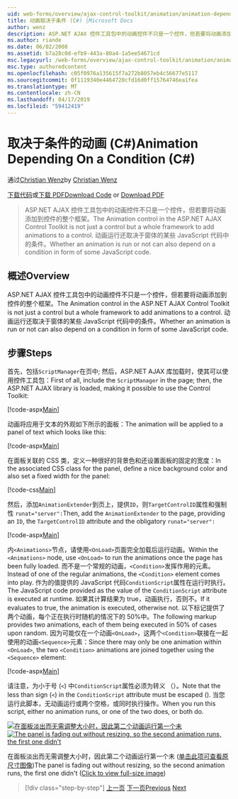 ```yaml
---
uid: web-forms/overview/ajax-control-toolkit/animation/animation-depending-on-a-condition-cs
title: 动画取决于条件 (C#) |Microsoft Docs
author: wenz
description: ASP.NET AJAX 控件工具包中的动画控件不只是一个控件，但若要将动画添加到控件的整个框架。 无论动画是...
ms.author: riande
ms.date: 06/02/2008
ms.assetid: b7a28c0d-efb9-443a-80a4-1a5ee54671cd
msc.legacyurl: /web-forms/overview/ajax-control-toolkit/animation/animation-depending-on-a-condition-cs
msc.type: authoredcontent
ms.openlocfilehash: c05f0976a135615f7a272b8057eb4c56677e5117
ms.sourcegitcommit: 0f1119340e4464720cfd16d0ff15764746ea1fea
ms.translationtype: MT
ms.contentlocale: zh-CN
ms.lasthandoff: 04/17/2019
ms.locfileid: "59412419"
---
```

# <a name="animation-depending-on-a-condition-c"></a><span data-ttu-id="c9d18-104">取决于条件的动画 (C#)</span><span class="sxs-lookup"><span data-stu-id="c9d18-104">Animation Depending On a Condition (C#)</span></span>

<span data-ttu-id="c9d18-105">通过[Christian Wenz](https://github.com/wenz)</span><span class="sxs-lookup"><span data-stu-id="c9d18-105">by [Christian Wenz](https://github.com/wenz)</span></span>

<span data-ttu-id="c9d18-106">[下载代码](http://download.microsoft.com/download/f/9/a/f9a26acd-8df4-4484-8a18-199e4598f411/Animation4.cs.zip)或[下载 PDF](http://download.microsoft.com/download/6/7/1/6718d452-ff89-4d3f-a90e-c74ec2d636a3/animation4CS.pdf)</span><span class="sxs-lookup"><span data-stu-id="c9d18-106">[Download Code](http://download.microsoft.com/download/f/9/a/f9a26acd-8df4-4484-8a18-199e4598f411/Animation4.cs.zip) or [Download PDF](http://download.microsoft.com/download/6/7/1/6718d452-ff89-4d3f-a90e-c74ec2d636a3/animation4CS.pdf)</span></span>

> <span data-ttu-id="c9d18-107">ASP.NET AJAX 控件工具包中的动画控件不只是一个控件，但若要将动画添加到控件的整个框架。</span><span class="sxs-lookup"><span data-stu-id="c9d18-107">The Animation control in the ASP.NET AJAX Control Toolkit is not just a control but a whole framework to add animations to a control.</span></span> <span data-ttu-id="c9d18-108">动画运行还取决于窗体的某些 JavaScript 代码中的条件。</span><span class="sxs-lookup"><span data-stu-id="c9d18-108">Whether an animation is run or not can also depend on a condition in form of some JavaScript code.</span></span>


## <a name="overview"></a><span data-ttu-id="c9d18-109">概述</span><span class="sxs-lookup"><span data-stu-id="c9d18-109">Overview</span></span>

<span data-ttu-id="c9d18-110">ASP.NET AJAX 控件工具包中的动画控件不只是一个控件，但若要将动画添加到控件的整个框架。</span><span class="sxs-lookup"><span data-stu-id="c9d18-110">The Animation control in the ASP.NET AJAX Control Toolkit is not just a control but a whole framework to add animations to a control.</span></span> <span data-ttu-id="c9d18-111">动画运行还取决于窗体的某些 JavaScript 代码中的条件。</span><span class="sxs-lookup"><span data-stu-id="c9d18-111">Whether an animation is run or not can also depend on a condition in form of some JavaScript code.</span></span>

## <a name="steps"></a><span data-ttu-id="c9d18-112">步骤</span><span class="sxs-lookup"><span data-stu-id="c9d18-112">Steps</span></span>

<span data-ttu-id="c9d18-113">首先，包括`ScriptManager`在页中; 然后，ASP.NET AJAX 库加载时，使其可以使用控件工具包：</span><span class="sxs-lookup"><span data-stu-id="c9d18-113">First of all, include the `ScriptManager` in the page; then, the ASP.NET AJAX library is loaded, making it possible to use the Control Toolkit:</span></span>

[!code-aspx[Main](animation-depending-on-a-condition-cs/samples/sample1.aspx)]

<span data-ttu-id="c9d18-114">动画将应用于文本的外观如下所示的面板：</span><span class="sxs-lookup"><span data-stu-id="c9d18-114">The animation will be applied to a panel of text which looks like this:</span></span>

[!code-aspx[Main](animation-depending-on-a-condition-cs/samples/sample2.aspx)]

<span data-ttu-id="c9d18-115">在面板关联的 CSS 类，定义一种很好的背景色和还设置面板的固定的宽度：</span><span class="sxs-lookup"><span data-stu-id="c9d18-115">In the associated CSS class for the panel, define a nice background color and also set a fixed width for the panel:</span></span>

[!code-css[Main](animation-depending-on-a-condition-cs/samples/sample3.css)]

<span data-ttu-id="c9d18-116">然后，添加`AnimationExtender`到页上，提供`ID`，则`TargetControlID`属性和强制性 `runat="server":`</span><span class="sxs-lookup"><span data-stu-id="c9d18-116">Then, add the `AnimationExtender` to the page, providing an `ID`, the `TargetControlID` attribute and the obligatory `runat="server":`</span></span>

[!code-aspx[Main](animation-depending-on-a-condition-cs/samples/sample4.aspx)]

<span data-ttu-id="c9d18-117">内`<Animations>`节点，请使用`<OnLoad>`页面完全加载后运行动画。</span><span class="sxs-lookup"><span data-stu-id="c9d18-117">Within the `<Animations>` node, use `<OnLoad>` to run the animations once the page has been fully loaded.</span></span> <span data-ttu-id="c9d18-118">而不是一个常规的动画，`<Condition>`发挥作用的元素。</span><span class="sxs-lookup"><span data-stu-id="c9d18-118">Instead of one of the regular animations, the `<Condition>` element comes into play.</span></span> <span data-ttu-id="c9d18-119">作为的值提供的 JavaScript 代码`ConditionScript`属性在运行时执行。</span><span class="sxs-lookup"><span data-stu-id="c9d18-119">The JavaScript code provided as the value of the `ConditionScript` attribute is executed at runtime.</span></span> <span data-ttu-id="c9d18-120">如果其计算结果为 true，动画执行，否则不。</span><span class="sxs-lookup"><span data-stu-id="c9d18-120">If it evaluates to true, the animation is executed, otherwise not.</span></span> <span data-ttu-id="c9d18-121">以下标记提供了两个动画，每个正在执行时随机的情况下的 50%中。</span><span class="sxs-lookup"><span data-stu-id="c9d18-121">The following markup provides two animations, each of them being executed in 50% of cases upon random.</span></span> <span data-ttu-id="c9d18-122">因为可能仅在一个动画`<OnLoad>`，这两个`<Condition>`联接在一起使用的动画`<Sequence>`元素：</span><span class="sxs-lookup"><span data-stu-id="c9d18-122">Since there may only be one animation within `<OnLoad>`, the two `<Condition>` animations are joined together using the `<Sequence>` element:</span></span>

[!code-aspx[Main](animation-depending-on-a-condition-cs/samples/sample5.aspx)]

<span data-ttu-id="c9d18-123">请注意，为小于号 (`<`) 中`ConditionScript`属性必须为转义 （）。</span><span class="sxs-lookup"><span data-stu-id="c9d18-123">Note that the less than sign (`<`) in the `ConditionScript` attribute must be escaped ().</span></span> <span data-ttu-id="c9d18-124">当您运行此脚本，无动画运行或两个空格，或同时执行操作。</span><span class="sxs-lookup"><span data-stu-id="c9d18-124">When you run this script, either no animation runs, or one of the two does, or both do.</span></span>


<span data-ttu-id="c9d18-125">[![在面板淡出而无需调整大小时，因此第二个动画运行第一个未](animation-depending-on-a-condition-cs/_static/image2.png)](animation-depending-on-a-condition-cs/_static/image1.png)</span><span class="sxs-lookup"><span data-stu-id="c9d18-125">[![The panel is fading out without resizing, so the second animation runs, the first one didn't](animation-depending-on-a-condition-cs/_static/image2.png)](animation-depending-on-a-condition-cs/_static/image1.png)</span></span>

<span data-ttu-id="c9d18-126">在面板淡出而无需调整大小时，因此第二个动画运行第一个未 ([单击此项可查看原尺寸图像](animation-depending-on-a-condition-cs/_static/image3.png))</span><span class="sxs-lookup"><span data-stu-id="c9d18-126">The panel is fading out without resizing, so the second animation runs, the first one didn't ([Click to view full-size image](animation-depending-on-a-condition-cs/_static/image3.png))</span></span>

> [!div class="step-by-step"]
> <span data-ttu-id="c9d18-127">[上一页](executing-several-animations-after-each-other-cs.md)
> [下一页](picking-one-animation-out-of-a-list-cs.md)</span><span class="sxs-lookup"><span data-stu-id="c9d18-127">[Previous](executing-several-animations-after-each-other-cs.md)
[Next](picking-one-animation-out-of-a-list-cs.md)</span></span>
